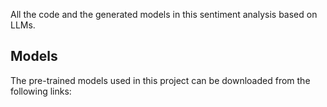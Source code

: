 All the code and the generated models  in this sentiment analysis based on LLMs.

## Models

The pre-trained models used in this project can be downloaded from the following links:
